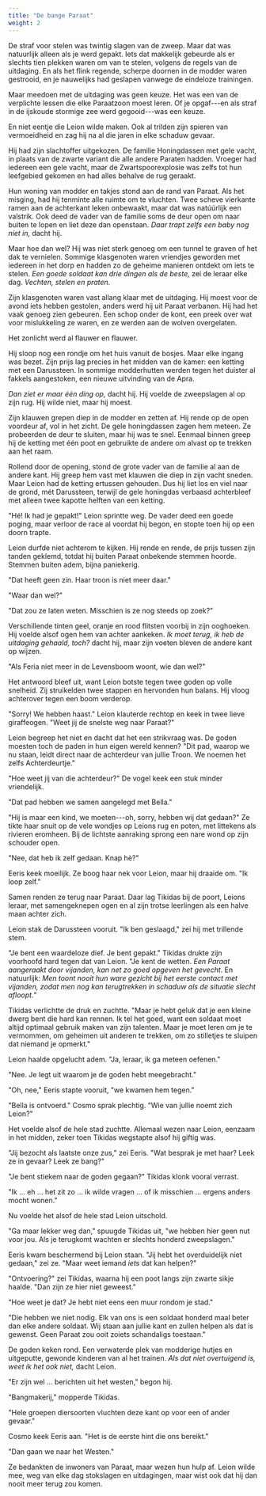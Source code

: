 ```yaml
---
title: "De bange Paraat"
weight: 2
---
```


De straf voor stelen was twintig slagen van de zweep. Maar dat was natuurlijk alleen als je werd gepakt. Iets dat makkelijk gebeurde als er slechts tien plekken waren om van te stelen, volgens de regels van de uitdaging. En als het flink regende, scherpe doornen in de modder waren gestrooid, en je nauwelijks had geslapen vanwege de eindeloze trainingen.

Maar meedoen met de uitdaging was geen keuze. Het was een van de verplichte lessen die elke Paraatzoon moest leren. Of je opgaf---en als straf in de ijskoude stormige zee werd gegooid---was een keuze.

En niet eentje die Leion wilde maken. Ook al trilden zijn spieren van vermoeidheid en zag hij na al die jaren in elke schaduw gevaar.

Hij had zijn slachtoffer uitgekozen. De familie Honingdassen met gele vacht, in plaats van de zwarte variant die alle andere Paraten hadden. Vroeger had iedereen een gele vacht, maar de Zwartspoorexplosie was zelfs tot hun leefgebied gekomen en had alles behalve de rug geraakt.

Hun woning van modder en takjes stond aan de rand van Paraat. Als het misging, had hij tenminte alle ruimte om te vluchten. Twee scheve vierkante ramen aan de achterkant leken onbewaakt, maar dat was natúúrlijk een valstrik. Ook deed de vader van de familie soms de deur open om naar buiten te lopen en liet deze dan openstaan. _Daar trapt zelfs een baby nog niet in,_ dacht hij.

Maar hoe dan wel? Hij was niet sterk genoeg om een tunnel te graven of het dak te vernielen. Sommige klasgenoten waren vriendjes geworden met iedereen in het dorp en hadden zo de geheime manieren ontdekt om iets te stelen. _Een goede soldaat kan drie dingen als de beste,_ zei de leraar elke dag. _Vechten, stelen en praten._

Zijn klasgenoten waren vast allang klaar met de uitdaging. Hij moest voor de avond iets hebben gestolen, anders werd hij uit Paraat verbanen. Hij had het vaak genoeg zien gebeuren. Een schop onder de kont, een preek over wat voor mislukkeling ze waren, en ze werden aan de wolven overgelaten. 

Het zonlicht werd al flauwer en flauwer.

Hij sloop nog een rondje om het huis vanuit de bosjes. Maar elke ingang was bezet. Zijn prijs lag precies in het midden van de kamer: een ketting met een Darussteen. In sommige modderhutten werden tegen het duister al fakkels aangestoken, een nieuwe uitvinding van de Apra.

_Dan ziet er maar één ding op,_ dacht hij. Hij voelde de zweepslagen al op zijn rug. Hij wilde niet, maar hij moest.

Zijn klauwen grepen diep in de modder en zetten af. Hij rende op de open voordeur af, vol in het zicht. De gele honingdassen zagen hem meteen. Ze probeerden de deur te sluiten, maar hij was te snel. Eenmaal binnen greep hij de ketting met één poot en gebruikte de andere om alvast op te trekken aan het raam.  

Rollend door de opening, stond de grote vader van de familie al aan de andere kant. Hij greep hem vast met klauwen die diep in zijn vacht sneden. Maar Leion had de ketting ertussen gehouden. Dus hij liet los en viel naar de grond, mét Darussteen, terwijl de gele honingdas verbaasd achterbleef met alleen twee kapotte helften van een ketting.

"Hé! Ik had je gepakt!" Leion sprintte weg. De vader deed een goede poging, maar verloor de race al voordat hij begon, en stopte toen hij op een doorn trapte.

Leion durfde niet achterom te kijken. Hij rende en rende, de prijs tussen zijn tanden geklemd, totdat hij buiten Paraat onbekende stemmen hoorde. Stemmen buiten adem, bijna paniekerig.

"Dat heeft geen zin. Haar troon is niet meer daar."

"Waar dan wel?"

"Dat zou ze laten weten. Misschien is ze nog steeds op zoek?"

Verschillende tinten geel, oranje en rood flitsten voorbij in zijn ooghoeken. Hij voelde alsof ogen hem van achter aankeken. _Ik moet terug, ik heb de uitdaging gehaald, toch?_ dacht hij, maar zijn voeten bleven de andere kant op wijzen.

"Als Feria niet meer in de Levensboom woont, wie dan wel?"

Het antwoord bleef uit, want Leion botste tegen twee goden op volle snelheid. Zij struikelden twee stappen en hervonden hun balans. Hij vloog achterover tegen een boom verderop.

"Sorry! We hebben haast." Leion klauterde rechtop en keek in twee lieve giraffeogen. "Weet jij de snelste weg naar Paraat?"

Leion begreep het niet en dacht dat het een strikvraag was. De goden moesten toch de paden in hun eigen wereld kennen? "Dit pad, waarop we nu staan, leidt direct naar de achterdeur van jullie Troon. We noemen het zelfs Achterdeurtje."

"Hoe weet jij van die achterdeur?" De vogel keek een stuk minder vriendelijk.

"Dat pad hebben we samen aangelegd met Bella."

"Hij is maar een kind, we moeten---oh, sorry, hebben wij dat gedaan?" Ze tikte haar snuit op de vele wondjes op Leions rug en poten, met littekens als rivieren eromheen. Bij de lichtste aanraking sprong een nare wond op zijn schouder open.

"Nee, dat heb ik zelf gedaan. Knap hè?"

Eeris keek moeilijk. Ze boog haar nek voor Leion, maar hij draaide om. "Ik loop zelf."

Samen renden ze terug naar Paraat. Daar lag Tikidas bij de poort, Leions leraar, met samengeknepen ogen en al zijn trotse leerlingen als een halve maan achter zich.

Leion stak de Darussteen vooruit. "Ik ben geslaagd," zei hij met trillende stem.

"Je bent een waardeloze dief. Je bent gepakt." Tikidas drukte zijn voorhoofd hard tegen dat van Leion. "Je kent de wetten. _Een Paraat aangeraakt door vijanden, kan net zo goed opgeven het gevecht_. En natuurlijk: _Men toont nooit hun ware gezicht bij het eerste contact met vijanden, zodat men nog kan terugtrekken in schaduw als de situatie slecht afloopt._"

Tikidas verlichtte de druk en zuchtte. "Maar je hebt geluk dat je een kleine dwerg bent die hard kan rennen. Ik tel het goed, want een soldaat moet altijd optimaal gebruik maken van zijn talenten. Maar je moet leren om je te vermommen, om geheimen uit anderen te trekken, om zo stilletjes te sluipen dat niemand je opmerkt."

Leion haalde opgelucht adem. "Ja, leraar, ik ga meteen oefenen."

"Nee. Je legt uit waarom je de goden hebt meegebracht."

"Oh, nee," Eeris stapte vooruit, "we kwamen hem tegen."

"Bella is ontvoerd." Cosmo sprak plechtig. "Wie van jullie noemt zich Leion?"

Het voelde alsof de hele stad zuchtte. Allemaal wezen naar Leion, eenzaam in het midden, zeker toen Tikidas wegstapte alsof hij giftig was.

"Jij bezocht als laatste onze zus," zei Eeris. "Wat besprak je met haar? Leek ze in gevaar? Leek ze bang?"

"Je bent stiekem naar de goden gegaan?" Tikidas klonk vooral verrast.

"Ik ... eh ... het zit zo ... ik wilde vragen ... of ik misschien ... ergens anders mocht wonen."

Nu voelde het alsof de hele stad Leion uitschold. 

"Ga maar lekker weg dan," spuugde Tikidas uit, "we hebben hier geen nut voor jou. Als je terugkomt wachten er slechts honderd zweepslagen."

Eeris kwam beschermend bij Leion staan. "Jij hebt het overduidelijk niet gedaan," zei ze. "Maar weet iemand _iets_ dat kan helpen?"

"Ontvoering?" zei Tikidas, waarna hij een poot langs zijn zwarte sikje haalde. "Dan zijn ze hier niet geweest."

"Hoe weet je dat? Je hebt niet eens een muur rondom je stad."

"Die hebben we niet nodig. Elk van ons is een soldaat honderd maal beter dan elke andere soldaat. Wij staan aan jullie kant en zullen helpen als dat is gewenst. Geen Paraat zou ooit zoiets schandaligs toestaan."

De goden keken rond. Een verwaterde plek van modderige hutjes en uitgeputte, gewonde kinderen van al het trainen. _Als dat niet overtuigend is, weet ik het ook niet,_ dacht Leion.

"Er zijn wel ... berichten uit het westen," begon hij.

"Bangmakerij," mopperde Tikidas.

"Hele groepen diersoorten vluchten deze kant op voor een of ander gevaar."

Cosmo keek Eeris aan. "Het is de eerste hint die ons bereikt."

"Dan gaan we naar het Westen." 

Ze bedankten de inwoners van Paraat, maar wezen hun hulp af. Leion wilde mee, weg van elke dag stokslagen en uitdagingen, maar wist ook dat hij dan nooit meer terug zou komen.